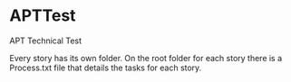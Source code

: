 # APTTest
 APT Technical Test

Every story has its own folder.
On the root folder for each story there is a Process.txt file that details the tasks for each story.



